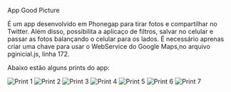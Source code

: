App Good Picture

É um app desenvolvido em Phonegap para tirar fotos e compartilhar no Twitter. Além disso, possibilita a aplicaço de filtros, salvar no celular e passar as fotos balançando o celular para os lados. É necessário aprenas criar uma chave para usar o WebService do Google Maps,no arquivo pginicial.js, linha 172.

Abaixo estão alguns prints do app:

![Print 1](https://github.com/sergiosmarinho/appgoodpicture/blob/master/prints/print.png)
![Print 2](https://github.com/sergiosmarinho/appgoodpicture/blob/master/prints/print2.png)
![Print 3](https://github.com/sergiosmarinho/appgoodpicture/blob/master/prints/print3.png)
![Print 4](https://github.com/sergiosmarinho/appgoodpicture/blob/master/prints/print4.png)
![Print 5](https://github.com/sergiosmarinho/appgoodpicture/blob/master/prints/print5.png)
![Print 6](https://github.com/sergiosmarinho/appgoodpicture/blob/master/prints/print6.png)
![Print 7](https://github.com/sergiosmarinho/appgoodpicture/blob/master/prints/print7.png)